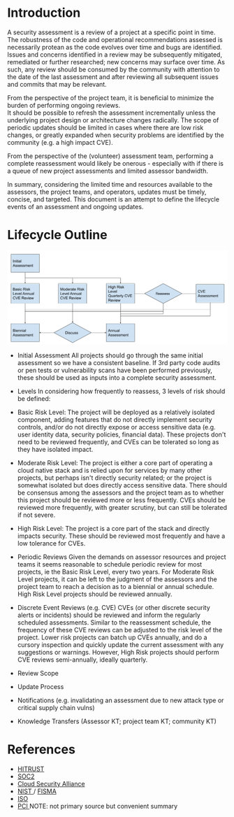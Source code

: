 # Introduction
A security assessment is a review of a project at a specific point in time. 
The robustness of the code and operational recommendations assessed is necessarily protean as the code evolves over time and bugs are identified. 
Issues and concerns identified in a review may be subsequently mitigated, remediated or further researched; new concerns may surface over time.
As such, any review should be consumed by the community with attention to the date of the last assessment and after reviewing all subsequent issues and commits that may be relevant.

From the perspective of the project team, it is beneficial to minimize the burden of performing ongoing reviews.  
It should be possible to refresh the assessment incrementally unless the underlying project design or architecture changes radically.
The scope of periodic updates should be limited in cases where there are low risk changes, or greatly expanded when security problems are identified by the community (e.g. a high impact CVE).

From the perspective of the (volunteer) assessment team, performing a complete reassessment would likely be onerous - especially with if there is a queue of new project assessments and limited assessor bandwidth.

In summary, considering the limited time and resources available to the assessors, the project teams, and operators, updates must be timely, concise, and targeted. 
This document is an attempt to define the lifecycle events of an assessment and ongoing updates.

# Lifecycle Outline

![Assessment Lifecycle](AssessmentLifecycle.png "Assessment Lifecycle")

* Initial Assessment
All projects should go through the same initial assessment so we have a consistent baseline.  If 3rd party code audits or pen tests or vulnerability scans have been performed previously, these should be used as inputs into a complete security assessment.

* Levels
In considering how frequently to reassess, 3 levels of risk should be defined:
- Basic Risk Level: The project will be deployed as a relatively isolated component, adding features that do not directly implement security controls, and/or do not directly expose or access sensitive data (e.g. user identity data, security policies, financial data).  These projects don't need to be reviewed frequently, and CVEs can be tolerated so long as they have isolated impact.

- Moderate Risk Level: The project is either a core part of operating a cloud native stack and is relied upon for services by many other projects, but perhaps isn't directly security related; or the project is somewhat isolated but does directly access sensitive data.  There should be consensus among the assessors and the project team as to whether this project should be reviewed more or less frequently. CVEs should be reviewed more frequently, with greater scrutiny, but can still be tolerated if not severe.

- High Risk Level: The project is a core part of the stack and directly impacts security.  These should be reviewed most frequently and have a low tolerance for CVEs.

* Periodic Reviews
Given the demands on assessor resources and project teams it seems reasonable to schedule periodic review for most projects, ie the Basic Risk Level, every two years.  For Moderate Risk Level projects, it can be left to the judgment of the assessors and the project team to reach a decision as to a biennial or annual schedule.  High Risk Level projects should be reviewed annually. 

* Discrete Event Reviews (e.g. CVE)
CVEs (or other discrete security alerts or incidents) should be reviewed and inform the regularly scheduled assessments.  Similar to the reassessment schedule, the frequency of these CVE reviews can be adjusted to the risk level of the project.  Lower risk projects can batch up CVEs annually, and do a cursory inspection and quickly update the current assessment with any suggestions or warnings.  However, High Risk projects should perform CVE reviews semi-annually, ideally quarterly.

* Review Scope
* Update Process
* Notifications (e.g. invalidating an assessment due to new attack type or critical supply chain vulns)
* Knowledge Transfers (Assessor KT; project team KT; community KT)

# References

* [ HITRUST ](http://hitrustalliance.net/frequently-asked/1/en/topic/how-often-do-i-need-to-get-a-hitrust-csf-assessment-report-to-support-my-third-party-assurance-requirements)
* [ SOC2 ](https://www.aicpa.org/InterestAreas/FRC/AssuranceAdvisoryServices/DownloadableDocuments/SOC2_CSA_CCM_Report.pdf)
* [ Cloud Security Alliance ](https://cloudsecurityalliance.org/star/levels/)
* [ NIST ](https://nvd.nist.gov/800-53/Rev4/control/CA-2) / [ FISMA ](https://www.dhs.gov/cisa/federal-information-security-modernization-act)
* [ ISO ](https://en.wikipedia.org/wiki/ISO/IEC_27001#Certification)
* [ PCI ](https://storekit.com/payments/pci-dss/) NOTE: not primary source but convenient summary
